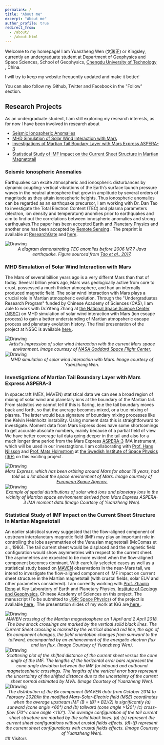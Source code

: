 ```yaml
---
permalink: /
title: "About me"
excerpt: "About me"
author_profile: true
redirect_from: 
  - /about/
  - /about.html
---
```

 Welcome to my homepage! I am Yuanzheng Wen (文渊正) or Kingsley, currently an undergraduate student at Department of Geophysics and Space Sciences, School of Geophysics, <a href="http://www.cdut.edu.cn/">Chengdu University of Technology</a> , China.
 
 I will try to keep my website frequently updated and make it better! 
 
 You can also follow my Github, Twitter and Facebook in the "Follow" section. 
 
## Research Projects
As an undergraduate student, I am still exploring my research interests, as for now I have been involved in research about

- [Seismic Ionospheric Anomalies](#seismic-ionospheric-anomalies)
- [MHD Simulation of Solar Wind Interaction with Mars](#mhd-simulation-of-solar-wind-interaction-with-mars)
- [Investigations of Martian Tail Boudary Layer with Mars Express ASPERA-3](#investigations-of-martian-tail-boundary-layer-with-mars-express-aspera-3)
- [Statistical Study of IMF Impact on the Current Sheet Structure in Martian Magnetotail](#statistical-study-of-imf-impact-on-the-current-sheet-structure-in-martian-magnetotail)

### Seismic Ionospheric Anomalies

Earthquakes can excite atmospheric and ionospheric disturbances by dynamic coupling: vertical vibrations of the Earth’s surface launch pressure waves in the neutral atmosphere that grow in amplitude by several orders of magnitude as they attain ionospheric heights. Thus ionospheric anomalies can be regarded as an earthquake precursor, I am working with Dr. Dan Tao to investigate the Total Electron Content (TEC) and plasma parameters (electron, ion density and temperature) anomlies prior to earthquakes and aim to find out the correlations between ionospheric anomalies and strong earthquakes.The paper has been accepted <a href="http://www.eppcgs.org/">Earth and Planetary Physics</a> and another one has been accepted by <a href="https://www.mdpi.com/journal/remotesensing">Remote Sensing</a> . The preprint is available at <a href="https://www.researchgate.net/publication/349125167_Ionospheric_TEC_and_Plasma_Parameters_Anomalies_Associated_with_the_14_July_2019_Mw72_Laiwui_Earthquake_Detected_by_the_GPS_and_CSES">ResearchGate</a> and <a href="http://yuanzhengwen.github.io/files/remotesensing-1681545.pdf">here</a>.

<img src="../images/tao.png" alt="Drawing" /> 

<center> <em> A diagram demonstrating TEC anomlies before 2006 M7.7 Java earthquake. Figure sourced from <a href="https://angeo.copernicus.org/articles/35/589/2017/angeo-35-589-2017.pdf">Tao et al., 2017</a>.</em> </center>

### MHD Simulation of Solar Wind Interaction with Mars

The Mars of several billion years ago is a very differnt Mars than that of today. Several billion years ago, Mars was geologically active from core to crust, possessed a much thicker atmosphere, and had an internally produced magnetic field. The solar wind interaction with Mars plays a crucial role in Martian atmospheric evolution. Through the "Undergraduates Research Program" funded by Chinese Academy of Sciences (CAS), I am able to work with Dr.Yiteng Zhang at  <a href="http://www.nssc.ac.cn/"> the National Space Science Center (NSSC)</a> on MHD simulation of solar wind interaction with Mars (ion escape process) to gain a better understanding of Martian atmopsheric escape process and planetary evolution history. The final presentation of the project at NSSC is available <a href="http://yuanzhengwen.github.io/files/NSSC_Presentation.pdf"> here </a>. 

<img src="../images/Maven_NASAGSFC.png" alt="Drawing" /> 

<center> <em> Artist's impression of solar wind interaction with the current Mars space environment. Image courtesy of <a href="https://www.nasa.gov/press-release/nasa-mission-reveals-speed-of-solar-wind-stripping-martian-atmosphere/">NASA Goddard Space Flight Center.</a> </em> </center>
  
<img src="../images/MHD.png" alt="Drawing" /> 
 
 <center> <em> MHD simulation of solar wind interaction with Mars. Image courtesy of Yuanzheng Wen. </em> </center>

### Investigations of Martian Tail Boundary Layer with Mars Express ASPERA-3
  
In spacecraft (MEX, MAVEN) statistical data we can see a broad region of mixing of solar wind and planetary ions at the boundary of the Martian tail. From statistics we cannot tell if this is flaring, ie.e the tail boundary moves back and forth, so that the average becomes mixed, or a true mixing of plasma. The latter would be.a signature of boundary mixing processes like the Kelvin Helmholtz instability. Using moment data this is straightforward to investigate. Moment data from Mars Express does have some shortcomings to get accurate absolute numbers, mainly because of a partial field of view. We have better coverage tail data going deeper in the tail and also for a much longer time period from the Mars Express  <a href="http://aspera-3.irf.se/">ASPERA-3</a> IMA instrument, which will be used in our investagtions. I am collaborating with <a href="https://scholar.google.com/citations?user=37m29h8AAAAJ&hl=en&oi=ao">Prof. Hans Nilsson</a> and <a href="https://scholar.google.com/citations?hl=en&user=KTB3pgYAAAAJ">Prof. Mats Holmstrom</a> at <a href="https://www.irf.se/en/">the Swedish Institute of Space Physics (IRF)</a> on this exciting project.

<img src="../images/web.space.exploration.marssexpress.jpg" alt="Drawing" /> 

<center> <em> Mars Express, which has been orbiting around Mars for about 18 years, had told us a lot about the space environment of Mars. Image courtesy of <a href="https://www.esa.int/Space_in_Member_States/United_Kingdom/Mars_Express_how_to_be_fastest_to_the_Red_Planet">European Space Agency.</a> </em> </center>

<img src="../images/MEX.png" alt="Drawing" /> 

<center> <em> Example of spatial distributions of solar wind ions and planetary ions in the vicinity of Martian space environment derived from Mars Express ASPERA-3 IMA moment data.(Image Courtsey of Yuanzheng Wen).</em> </center>
  
### Statistical Study of IMF Impact on the Current Sheet Structure in Martian Magnetotail
An earlier statistical survey suggested that the flow-aligned component of upstream interplanetary magnetic field (IMF) may play an important role in controlling the lobe asymmetries of the Venusian magnetotail (McComas et al., 1986). The tail current sheet would be displaced and the magnetic field configuration would show asymmetries with respect to the current sheet. The asymmetries are expected to be more evident when the flow-aligned component becomes dominant. With carefully selected cases as well as a statistical study based on <a href="https://lasp.colorado.edu/home/maven/">MAVEN</a> observations in the near-Mars tail, we intend to investigate the flow-aligned component of IMF impact on current sheet structure in the Martian magnetotail (with crustal fields, solar EUV and other parameters considered). I am currently working with <a href="https://scholar.google.com/citations?user=QimEmw8AAAAJ&hl=en-CN&oi=ao">Prof. Zhaojin Rong</a> at Key Laboratory of Earth and Planetary Physics, <a href="http://english.igg.cas.cn/">Institute of Geology and Geophysics</a>, Chinese Academy of Sciences on this project. The manuscript (To be submitted to <a href="https://agupubs.onlinelibrary.wiley.com/journal/21699402">JGR: Space Physics</a>) of the project is avaliable<a href="http://yuanzhengwen.github.io/files/JGR_Manuscript.pdf"> here </a>. The presentation slides of my work at IGG are<a href="http://yuanzhengwen.github.io/files/IGG_Presentation.pdf"> here </a>.
  
<img src="../images/20180401.png" alt="Drawing" /> 
<center> <em> MAVEN crossing of the Martian magnetosphere on 1 April and 2 April 2018. The bow shock crossings are marked by the vertical solid black lines. The Current Sheet crossing is marked by the vertical dashed red line, the sign of Bx component changes, the field orientation changes from sunward to the tailward, accompanied by an enhancement of the energetic electron flux and ion flux. (Image Courtsey of Yuanzheng Wen). </em> </center>

<img src="../images/cone.png" alt="Drawing" /> 
<center> <em>Scattering plot of the shifted distance of the current sheet versus the cone angle of the IMF. The lengths of the horizontal error bars represent the cone angle deviation between the IMF for inbound and outbound magnetospheric crossings. The lengths of the vertical error bars represent the uncertainty of the shifted distance due to the uncertainty of the current sheet normal estimated by MVA. (Image Courtsey of Yuanzheng Wen). </em> </center>

<img src="../images/CS_compare.png" alt="Drawing" /> 
<center> <em> The distribution of the Bx component (MAVEN data from October 2014 to February 2020)in the modified Mars-Solar-Electric field (MSE) coordinates when the average upstream IMF (B = (B1 + B2)/2) is
significantly (a) sunward (cone angle <60°) and (b) tailward (cone angle >120°) (c) cross-flow (70°< cone angle <110°). The average configuration of the tail current
sheet structure are marked by the solid black lines. (a)-(c) represent the current sheet configurations without crustal fields effects. (d)-(f) represent the current sheet configurations with crustal fields effects. (Image Courtsey of Yuanzheng Wen). </em> </center>  
## Visitors
<script type="text/javascript" id="clustrmaps" src="//cdn.clustrmaps.com/map_v2.js?cl=ffffff&w=a&t=tt&d=rphTqt7Woyt0GpZeYefVxEGyERu-wn2QfPHNRuIxyBc"></script>
